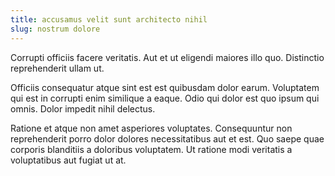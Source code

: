 ```yaml
---
title: accusamus velit sunt architecto nihil
slug: nostrum dolore
---
```


Corrupti officiis facere veritatis. Aut et ut eligendi maiores illo quo. Distinctio reprehenderit ullam ut.

Officiis consequatur atque sint est est quibusdam dolor earum. Voluptatem qui est in corrupti enim similique a eaque. Odio qui dolor est quo ipsum qui omnis. Dolor impedit nihil delectus.

Ratione et atque non amet asperiores voluptates. Consequuntur non reprehenderit porro dolor dolores necessitatibus aut et est. Quo saepe quae corporis blanditiis a doloribus voluptatem. Ut ratione modi veritatis a voluptatibus aut fugiat ut at.

